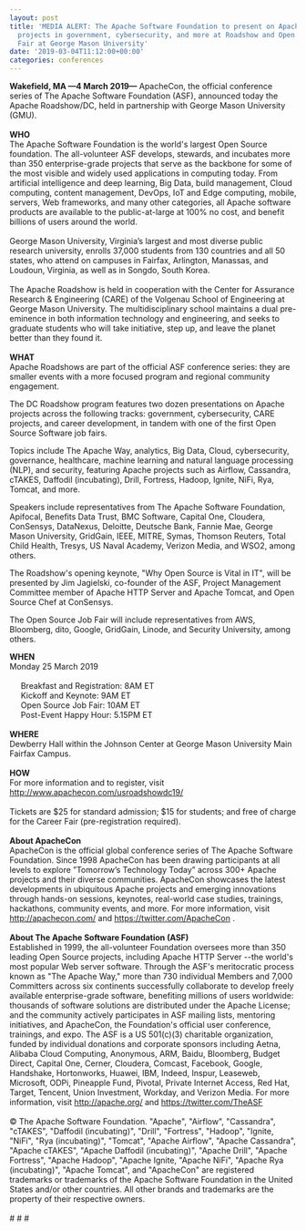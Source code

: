 ```yaml
---
layout: post
title: 'MEDIA ALERT: The Apache Software Foundation to present on Apache software
  projects in government, cybersecurity, and more at Roadshow and Open Source Job
  Fair at George Mason University'
date: '2019-03-04T11:12:00+00:00'
categories: conferences
---
```

<div><strong>Wakefield, MA —4 March 2019—</strong> ApacheCon, the official conference series of The Apache Software Foundation (ASF), announced today the Apache Roadshow/DC, held in partnership with George Mason University (GMU).</div> 
  <div><br /></div> 
  <div><strong>WHO</strong></div> 
  <div>The Apache Software Foundation is the world's largest Open Source foundation. The all-volunteer ASF develops, stewards, and incubates more than 350 enterprise-grade projects that serve as the backbone for some of the most visible and widely used applications in computing today. From artificial intelligence and deep learning, Big Data, build management, Cloud computing, content management, DevOps, IoT and Edge computing, mobile, servers, Web frameworks, and many other categories, all Apache software products are available to the public-at-large at 100% no cost, and benefit billions of users around the world.</div> 
  <div><br /></div> 
  <div>George Mason University, Virginia’s largest and most diverse public research university, enrolls 37,000 students from 130 countries and all 50 states, who attend on campuses in Fairfax, Arlington, Manassas, and Loudoun, Virginia, as well as in Songdo, South Korea.</div> 
  <div><br /></div> 
  <div>The Apache Roadshow is held in cooperation with the Center for Assurance Research &amp; Engineering (CARE) of the Volgenau School of Engineering at George Mason University. The multidisciplinary school maintains a dual pre-eminence in both information technology and engineering, and seeks to graduate students who will take initiative, step up, and leave the planet better than they found it.</div> 
  <div><br /></div> 
  <div><strong>WHAT<br /></strong>Apache Roadshows are part of the official ASF conference series: they are smaller events with a more focused program and regional community engagement.</div> 
  <div> 
    <p>The DC Roadshow program features two dozen presentations on Apache projects across the following tracks: government, cybersecurity, CARE projects, and career development, in tandem with one of the first Open Source Software job fairs.</p> 
  </div> 
  <div> 
    <p>Topics include The Apache Way, analytics, Big Data, Cloud, cybersecurity, governance, healthcare, machine learning and natural language processing (NLP), and security, featuring Apache projects such as Airflow, Cassandra, cTAKES, Daffodil (incubating), Drill, Fortress, Hadoop, Ignite, NiFi, Rya, Tomcat, and more.</p> 
  </div> 
  <div> 
    <p>Speakers include representatives from The Apache Software Foundation, Apifocal, Benefits Data Trust, BMC Software, Capital One, Cloudera, ConSensys, DataNexus, Deloitte, Deutsche Bank, Fannie Mae, George Mason University, GridGain, IEEE, MITRE, Symas, Thomson Reuters, Total Child Health, Tresys, US Naval Academy, Verizon Media, and WSO2, among others.</p> 
  </div> 
  <div> 
    <p>The Roadshow's opening keynote, &quot;Why Open Source is Vital in IT&quot;, will be presented by Jim Jagielski, co-founder of the ASF, Project Management Committee member of Apache HTTP Server and Apache Tomcat, and Open Source Chef at ConSensys.</p> 
    <p>The Open Source Job Fair will include representatives from AWS, Bloomberg, dito, Google, GridGain, Linode, and Security University, among others.</p>
  </div> 
  <div><strong>WHEN</strong></div> 
  <div>Monday 25 March 2019</div> 
  <div><br /></div> 
  <div>&nbsp; &nbsp; &nbsp;Breakfast and Registration: 8AM ET</div> 
  <div>&nbsp; &nbsp; &nbsp;Kickoff and Keynote: 9AM ET</div> 
  <div>&nbsp; &nbsp; &nbsp;Open Source Job Fair: 10AM ET</div> 
  <div>&nbsp; &nbsp; &nbsp;Post-Event Happy Hour: 5.15PM ET</div> 
  <div><br /></div> 
  <div><strong>WHERE</strong></div> 
  <div>Dewberry Hall within the Johnson Center at George Mason University Main Fairfax Campus.</div> 
  <div><br /></div> 
  <div><strong>HOW</strong></div> 
  <div>For more information and to register, visit <a href="http://www.apachecon.com/usroadshowdc19/">http://www.apachecon.com/usroadshowdc19/</a></div> 
  <div><br /></div> 
  <div>Tickets are $25 for standard admission; $15 for students; and free of charge for the Career Fair (pre-registration required).</div> 
  <div><br /></div> 
  <div><strong>About ApacheCon</strong></div> 
  <div>ApacheCon is the official global conference series of The Apache Software Foundation. Since 1998 ApacheCon has been drawing participants at all levels to explore ”Tomorrow’s Technology Today” across 300+ Apache projects and their diverse communities. ApacheCon showcases the latest developments in ubiquitous Apache projects and emerging innovations through hands-on sessions, keynotes, real-world case studies, trainings, hackathons, community events, and more. For more information, visit <a href="http://apachecon.com/">http://apachecon.com/</a> and <a href="https://twitter.com/ApacheCon">https://twitter.com/ApacheCon</a> .</div> 
  <div><br /></div> 
  <div><strong>About The Apache Software Foundation (ASF)</strong></div> 
  <div>Established in 1999, the all-volunteer Foundation oversees more than 350 leading Open Source projects, including Apache HTTP Server --the world's most popular Web server software. Through the ASF's meritocratic process known as &quot;The Apache Way,&quot; more than 730 individual Members and 7,000 Committers across six continents successfully collaborate to develop freely available enterprise-grade software, benefiting millions of users worldwide: thousands of software solutions are distributed under the Apache License; and the community actively participates in ASF mailing lists, mentoring initiatives, and ApacheCon, the Foundation's official user conference, trainings, and expo. The ASF is a US 501(c)(3) charitable organization, funded by individual donations and corporate sponsors including Aetna, Alibaba Cloud Computing, Anonymous, ARM, Baidu, Bloomberg, Budget Direct, Capital One, Cerner, Cloudera, Comcast, Facebook, Google, Handshake, Hortonworks, Huawei, IBM, Indeed, Inspur, Leaseweb, Microsoft, ODPi, Pineapple Fund, Pivotal, Private Internet Access, Red Hat, Target, Tencent, Union Investment, Workday, and Verizon Media. For more information, visit <a href="http://apache.org/">http://apache.org/</a> and <a href="https://twitter.com/TheASF">https://twitter.com/TheASF</a></div> 
  <div><br /></div> 
  <div>© The Apache Software Foundation. &quot;Apache&quot;, &quot;Airflow&quot;, &quot;Cassandra&quot;, &quot;cTAKES&quot;, &quot;Daffodil (incubating)&quot;, &quot;Drill&quot;, &quot;Fortress&quot;, &quot;Hadoop&quot;, &quot;Ignite, &quot;NiFi&quot;, &quot;Rya (incubating)&quot;, &quot;Tomcat&quot;, &quot;Apache Airflow&quot;, &quot;Apache Cassandra&quot;, &quot;Apache cTAKES&quot;, &quot;Apache Daffodil (incubating)&quot;, &quot;Apache Drill&quot;, &quot;Apache Fortress&quot;, &quot;Apache Hadoop&quot;, &quot;Apache Ignite, &quot;Apache NiFi&quot;, &quot;Apache Rya (incubating)&quot;, &quot;Apache Tomcat&quot;, and &quot;ApacheCon&quot; are registered trademarks or trademarks of the Apache Software Foundation in the United States and/or other countries. All other brands and trademarks are the property of their respective owners.</div> 
  <div><br /></div> 
  <div># # #</div>
